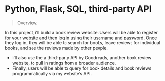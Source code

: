 # Python, Flask, SQL, third-party API

> Overview.

In this project, i’ll build a book review website. Users will be able to register for your website and then log in using their username and password. Once they log in, they will be able to search for books, leave reviews for individual books, and see the reviews made by other people. 

* I’ll also use the a third-party API by Goodreads, another book review website, to pull in ratings from a broader audience. 
* Finally, users will be able to query for book details and book reviews programmatically via my website’s API.

